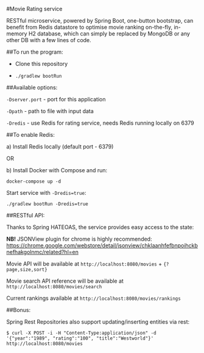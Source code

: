 #Movie Rating service

RESTful microservice, powered by Spring Boot, one-button bootstrap, can benefit from Redis datastore to optimise movie ranking on-the-fly, in-memory H2 database, which can simply be replaced by MongoDB or any other DB with a few lines of code. 

##To run the program:

- Clone this repository

- `./gradlew bootRun`

##Available options:

`-Dserver.port` - port for this application

`-Dpath` - path to file with input data

`-Dredis` - use Redis for rating service, needs Redis running locally on 6379

##To enable Redis:

a) Install Redis locally (default port - 6379)

OR 

b) Install Docker with Compose and run:

`docker-compose up -d`

Start service with `-Dredis=true`:

`./gradlew bootRun -Dredis=true`


##RESTful API:

Thanks to Spring HATEOAS, the service provides easy access to the state:

**NB!** JSONView plugin for chrome is highly recommended: https://chrome.google.com/webstore/detail/jsonview/chklaanhfefbnpoihckbnefhakgolnmc/related?hl=en

Movie API will be available at `http://localhost:8080/movies` + `{?page,size,sort}`

Movie search API reference will be available at `http://localhost:8080/movies/search`

Current rankings available at `http://localhost:8080/movies/rankings`

##Bonus: 

Spring Rest Repositories also support updating/inserting entities via rest:

`$ curl -X POST -i -H "Content-Type:application/json" -d '{"year":"1989", "rating":"100", "title":"Westworld"}' http://localhost:8080/movies`